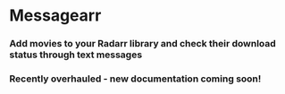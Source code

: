 # Messagearr
### Add movies to your Radarr library and check their download status through text messages

### Recently overhauled - new documentation coming soon!